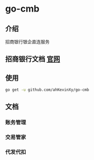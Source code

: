 # go-cmb


## 介绍

招商银行银企直连服务

## 招商银行文档 [官网](https://openbiz.cmbchina.com/developer/UI/business/Index.aspx)


## 使用

```bash
go get -u github.com/ahKevinXy/go-cmb
```

## 文档



### 账务管理



### 交易管家


### 代发代扣